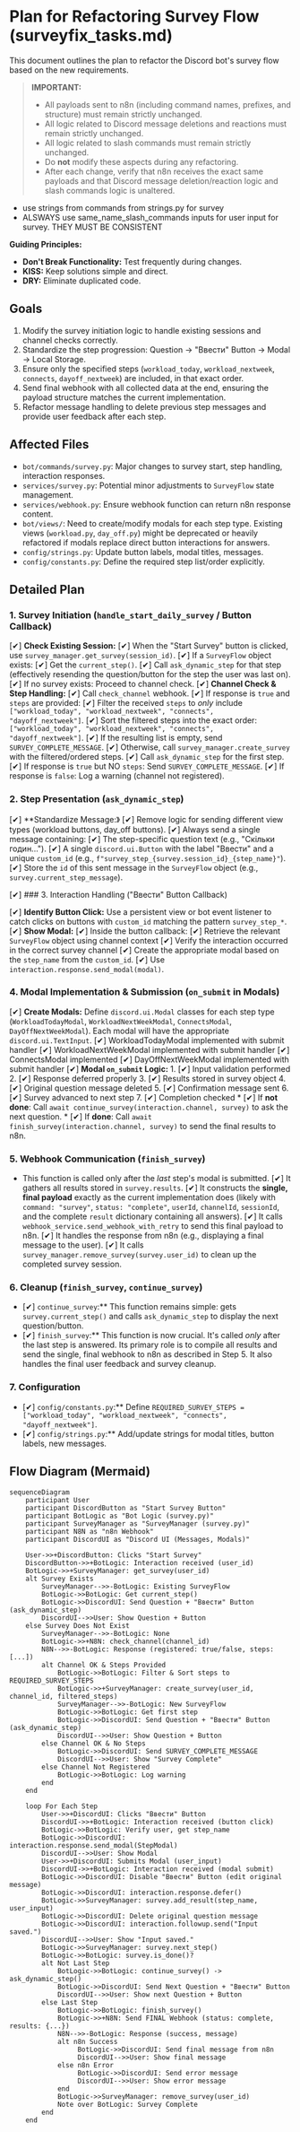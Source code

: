 # Plan for Refactoring Survey Flow (surveyfix_tasks.md)

This document outlines the plan to refactor the Discord bot's survey flow based on the new requirements.

> **IMPORTANT:**
> - All payloads sent to n8n (including command names, prefixes, and structure) must remain strictly unchanged.
> - All logic related to Discord message deletions and reactions must remain strictly unchanged.
> - All logic related to slash commands must remain strictly unchanged.
> - Do **not** modify these aspects during any refactoring.
> - After each change, verify that n8n receives the exact same payloads and that Discord message deletion/reaction logic and slash commands logic is unaltered.
- use strings from commands from strings.py for survey
- ALSWAYS use same_name_slash_commands inputs  for user input for survey. THEY MUST BE CONSISTENT


**Guiding Principles:**
*   **Don't Break Functionality:** Test frequently during changes.
*   **KISS:** Keep solutions simple and direct.
*   **DRY:** Eliminate duplicated code.

## Goals

1.  Modify the survey initiation logic to handle existing sessions and channel checks correctly.
2.  Standardize the step progression: Question -> "Ввести" Button -> Modal -> Local Storage.
3.  Ensure only the specified steps (`workload_today`, `workload_nextweek`, `connects`, `dayoff_nextweek`) are included, in that exact order.
4.  Send final webhook with all collected data at the end, ensuring the payload structure matches the current implementation.
5.  Refactor message handling to delete previous step messages and provide user feedback after each step.

## Affected Files

*   `bot/commands/survey.py`: Major changes to survey start, step handling, interaction responses.
*   `services/survey.py`: Potential minor adjustments to `SurveyFlow` state management.
*   `services/webhook.py`: Ensure webhook function can return n8n response content.
*   `bot/views/`: Need to create/modify modals for each step type. Existing views (`workload.py`, `day_off.py`) might be deprecated or heavily refactored if modals replace direct button interactions for answers.
*   `config/strings.py`: Update button labels, modal titles, messages.
*   `config/constants.py`: Define the required step list/order explicitly.

## Detailed Plan

### 1. Survey Initiation (`handle_start_daily_survey` / Button Callback)


[✔] **Check Existing Session:**
    [✔] When the "Start Survey" button is clicked, use `survey_manager.get_survey(session_id)`.
    [✔] If a `SurveyFlow` object exists:
        [✔] Get the `current_step()`.
        [✔] Call `ask_dynamic_step` for that step (effectively resending the question/button for the step the user was last on).
    [✔] If no survey exists: Proceed to channel check.
[✔] **Channel Check & Step Handling:**
    [✔] Call `check_channel` webhook.
    [✔] If response is `true` and `steps` are provided:
        [✔] Filter the received `steps` to *only* include `["workload_today", "workload_nextweek", "connects", "dayoff_nextweek"]`.
        [✔] Sort the filtered steps into the exact order: `["workload_today", "workload_nextweek", "connects", "dayoff_nextweek"]`.
        [✔] If the resulting list is empty, send `SURVEY_COMPLETE_MESSAGE`.
        [✔] Otherwise, call `survey_manager.create_survey` with the filtered/ordered steps.
        [✔] Call `ask_dynamic_step` for the first step.
    [✔] If response is `true` but NO `steps`: Send `SURVEY_COMPLETE_MESSAGE`.
    [✔] If response is `false`: Log a warning (channel not registered).
### 2. Step Presentation (`ask_dynamic_step`)

[✔] **Standardize Message:》
    [✔] Remove logic for sending different view types (workload buttons, day_off buttons).
    [✔] Always send a single message containing:
        [✔] The step-specific question text (e.g., "Скільки годин...").
        [✔] A single `discord.ui.Button` with the label "Ввести" and a unique `custom_id` (e.g., `f"survey_step_{survey.session_id}_{step_name}"`).
    [✔] Store the `id` of this sent message in the `SurveyFlow` object (e.g., `survey.current_step_message`).

[✔] ### 3. Interaction Handling ("Ввести" Button Callback)

[✔] **Identify Button Click:** Use a persistent view or bot event listener to catch clicks on buttons with `custom_id` matching the pattern `survey_step_*`.
[✔] **Show Modal:**
    [✔] Inside the button callback:
        [✔] Retrieve the relevant `SurveyFlow` object using channel context
        [✔] Verify the interaction occurred in the correct survey channel
        [✔] Create the appropriate modal based on the `step_name` from the `custom_id`.
    [✔] Use `interaction.response.send_modal(modal)`.

### 4. Modal Implementation & Submission (`on_submit` in Modals)

[✔] **Create Modals:** Define `discord.ui.Modal` classes for each step type (`WorkloadTodayModal`, `WorkloadNextWeekModal`, `ConnectsModal`, `DayOffNextWeekModal`). Each modal will have the appropriate `discord.ui.TextInput`.
    [✔] WorkloadTodayModal implemented with submit handler
    [✔] WorkloadNextWeekModal implemented with submit handler
    [✔] ConnectsModal implemented
    [✔] DayOffNextWeekModal implemented with submit handler
[✔] **Modal `on_submit` Logic:**
    1.  [✔] Input validation performed
    2.  [✔] Response deferred properly
    3.  [✔] Results stored in survey object
    4.  [✔] Original question message deleted
    5.  [✔] Confirmation message sent
    6.  [✔] Survey advanced to next step
    7.  [✔] Completion checked
        *   [✔] If **not done**: Call `await continue_survey(interaction.channel, survey)` to ask the next question.
        *   [✔] If **done**: Call `await finish_survey(interaction.channel, survey)` to send the final results to n8n.

### 5. Webhook Communication (`finish_survey`)

*   This function is called only after the *last* step's modal is submitted.
[✔] It gathers all results stored in `survey.results`.
[✔] It constructs the **single, final payload** exactly as the current implementation does (likely with `command: "survey"`, `status: "complete"`, `userId`, `channelId`, `sessionId`, and the complete `result` dictionary containing all answers).
[✔] It calls `webhook_service.send_webhook_with_retry` to send this final payload to n8n.
[✔] It handles the response from n8n (e.g., displaying a final message to the user).
[✔] It calls `survey_manager.remove_survey(survey.user_id)` to clean up the completed survey session.

### 6. Cleanup (`finish_survey`, `continue_survey`)
 
*   [✔] `continue_survey`:** This function remains simple: gets `survey.current_step()` and calls `ask_dynamic_step` to display the next question/button.
*   [✔] `finish_survey`:** This function is now crucial. It's called *only* after the last step is answered. Its primary role is to compile all results and send the single, final webhook to n8n as described in Step 5. It also handles the final user feedback and survey cleanup.

### 7. Configuration

*   [✔] `config/constants.py`:** Define `REQUIRED_SURVEY_STEPS = ["workload_today", "workload_nextweek", "connects", "dayoff_nextweek"]`.
*    [✔] `config/strings.py`:** Add/update strings for modal titles, button labels, new messages.

## Flow Diagram (Mermaid)

```mermaid
sequenceDiagram
    participant User
    participant DiscordButton as "Start Survey Button"
    participant BotLogic as "Bot Logic (survey.py)"
    participant SurveyManager as "SurveyManager (survey.py)"
    participant N8N as "n8n Webhook"
    participant DiscordUI as "Discord UI (Messages, Modals)"

    User->>+DiscordButton: Clicks "Start Survey"
    DiscordButton->>+BotLogic: Interaction received (user_id)
    BotLogic->>+SurveyManager: get_survey(user_id)
    alt Survey Exists
        SurveyManager-->>-BotLogic: Existing SurveyFlow
        BotLogic->>BotLogic: Get current_step()
        BotLogic->>DiscordUI: Send Question + "Ввести" Button (ask_dynamic_step)
        DiscordUI-->>User: Show Question + Button
    else Survey Does Not Exist
        SurveyManager-->>-BotLogic: None
        BotLogic->>+N8N: check_channel(channel_id)
        N8N-->>-BotLogic: Response (registered: true/false, steps: [...])
        alt Channel OK & Steps Provided
            BotLogic->>BotLogic: Filter & Sort steps to REQUIRED_SURVEY_STEPS
            BotLogic->>+SurveyManager: create_survey(user_id, channel_id, filtered_steps)
            SurveyManager-->>-BotLogic: New SurveyFlow
            BotLogic->>BotLogic: Get first step
            BotLogic->>DiscordUI: Send Question + "Ввести" Button (ask_dynamic_step)
            DiscordUI-->>User: Show Question + Button
        else Channel OK & No Steps
            BotLogic->>DiscordUI: Send SURVEY_COMPLETE_MESSAGE
            DiscordUI-->>User: Show "Survey Complete"
        else Channel Not Registered
            BotLogic->>BotLogic: Log warning
        end
    end

    loop For Each Step
        User->>+DiscordUI: Clicks "Ввести" Button
        DiscordUI->>+BotLogic: Interaction received (button click)
        BotLogic->>BotLogic: Verify user, get step_name
        BotLogic->>DiscordUI: interaction.response.send_modal(StepModal)
        DiscordUI-->>User: Show Modal
        User->>+DiscordUI: Submits Modal (user_input)
        DiscordUI->>+BotLogic: Interaction received (modal submit)
        BotLogic->>DiscordUI: Disable "Ввести" Button (edit original message)
        BotLogic->>DiscordUI: interaction.response.defer()
        BotLogic->>SurveyManager: survey.add_result(step_name, user_input)
        BotLogic->>DiscordUI: Delete original question message
        BotLogic->>DiscordUI: interaction.followup.send("Input saved.")
        DiscordUI-->>User: Show "Input saved."
        BotLogic->>SurveyManager: survey.next_step()
        BotLogic->>BotLogic: survey.is_done()?
        alt Not Last Step
            BotLogic->>BotLogic: continue_survey() -> ask_dynamic_step()
            BotLogic->>DiscordUI: Send Next Question + "Ввести" Button
            DiscordUI-->>User: Show next Question + Button
        else Last Step
            BotLogic->>BotLogic: finish_survey()
            BotLogic->>+N8N: Send FINAL Webhook (status: complete, results: {...})
            N8N-->>-BotLogic: Response (success, message)
            alt n8n Success
                 BotLogic->>DiscordUI: Send final message from n8n
                 DiscordUI-->>User: Show final message
            else n8n Error
                 BotLogic->>DiscordUI: Send error message
                 DiscordUI-->>User: Show error message
            end
            BotLogic->>SurveyManager: remove_survey(user_id)
            Note over BotLogic: Survey Complete
        end
    end
```

